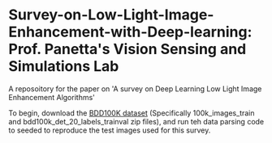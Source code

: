 # Survey-on-Low-Light-Image-Enhancement-with-Deep-learning: Prof. Panetta's Vision Sensing and Simulations Lab
A reposoitory for the paper on 'A survey on Deep Learning Low Light Image Enhancement Algorithms'

To begin, download the [BDD100K dataset](https://dl.cv.ethz.ch/bdd100k/data/) (Specifically 100k_images_train and bdd100k_det_20_labels_trainval zip files), and run teh data parsing code to seeded to reproduce the test images used for this survey.

